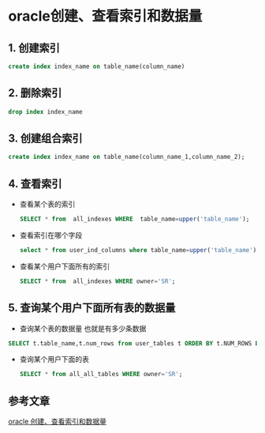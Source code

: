 # oracle创建、查看索引和数据量

## 1. 创建索引

```sql
create index index_name on table_name(column_name)
```

## 2. 删除索引

```sql
drop index index_name
```

## 3. 创建组合索引

```sql
create index index_name on table_name(column_name_1,column_name_2);
```

## 4. 查看索引

- 查看某个表的索引

  ```SQL
  SELECT * from  all_indexes WHERE  table_name=upper('table_name');
  ```

- 查看索引在哪个字段

  ```SQL
  select * from user_ind_columns where table_name=upper('table_name');
  ```

- 查看某个用户下面所有的索引

  ```SQL
  SELECT * from  all_indexes WHERE owner='SR';
  ```

  

## 5. 查询某个用户下面所有表的数据量

-  查询某个表的数据量 也就是有多少条数据

  ```sql
  SELECT t.table_name,t.num_rows from user_tables t ORDER BY t.NUM_ROWS DESC;
  ```

- 查询某个用户下面的表

  ```sql
  SELECT * from all_all_tables WHERE owner='SR';
  ```

## 参考文章

[oracle 创建、查看索引和数据量](https://www.jianshu.com/p/58af6be1cd48)